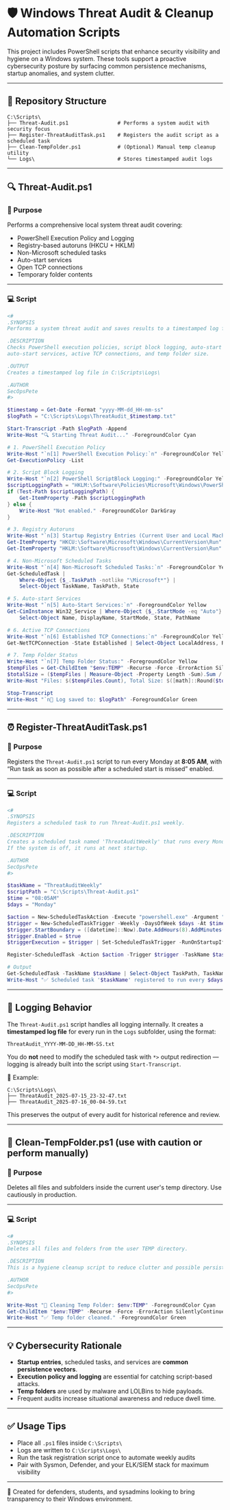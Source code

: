 # 🛡️ Windows Threat Audit & Cleanup Automation Scripts

This project includes PowerShell scripts that enhance security visibility and hygiene on a Windows system. These tools support a proactive cybersecurity posture by surfacing common persistence mechanisms, startup anomalies, and system clutter.

---

## 📁 Repository Structure

```
C:\Scripts\
├── Threat-Audit.ps1                # Performs a system audit with security focus
├── Register-ThreatAuditTask.ps1    # Registers the audit script as a scheduled task
├── Clean-TempFolder.ps1            # (Optional) Manual temp cleanup utility
└── Logs\                           # Stores timestamped audit logs
```

---

## 🔍 Threat-Audit.ps1

### 🎯 Purpose

Performs a comprehensive local system threat audit covering:

- PowerShell Execution Policy and Logging
- Registry-based autoruns (HKCU + HKLM)
- Non-Microsoft scheduled tasks
- Auto-start services
- Open TCP connections
- Temporary folder contents

---

### 💻 Script

```powershell
<#
.SYNOPSIS
Performs a system threat audit and saves results to a timestamped log file.

.DESCRIPTION
Checks PowerShell execution policies, script block logging, auto-start entries, scheduled tasks,
auto-start services, active TCP connections, and temp folder size.

.OUTPUT
Creates a timestamped log file in C:\Scripts\Logs\

.AUTHOR
SecOpsPete
#>

$timestamp = Get-Date -Format "yyyy-MM-dd_HH-mm-ss"
$logPath = "C:\Scripts\Logs\ThreatAudit_$timestamp.txt"

Start-Transcript -Path $logPath -Append
Write-Host "🔍 Starting Threat Audit..." -ForegroundColor Cyan

# 1. PowerShell Execution Policy
Write-Host "`n[1] PowerShell Execution Policy:`n" -ForegroundColor Yellow
Get-ExecutionPolicy -List

# 2. Script Block Logging
Write-Host "`n[2] PowerShell ScriptBlock Logging:" -ForegroundColor Yellow
$scriptLoggingPath = "HKLM:\Software\Policies\Microsoft\Windows\PowerShell\ScriptBlockLogging"
if (Test-Path $scriptLoggingPath) {
    Get-ItemProperty -Path $scriptLoggingPath
} else {
    Write-Host "Not enabled." -ForegroundColor DarkGray
}

# 3. Registry Autoruns
Write-Host "`n[3] Startup Registry Entries (Current User and Local Machine):" -ForegroundColor Yellow
Get-ItemProperty "HKCU:\Software\Microsoft\Windows\CurrentVersion\Run"
Get-ItemProperty "HKLM:\Software\Microsoft\Windows\CurrentVersion\Run"

# 4. Non-Microsoft Scheduled Tasks
Write-Host "`n[4] Non-Microsoft Scheduled Tasks:`n" -ForegroundColor Yellow
Get-ScheduledTask |
    Where-Object {$_.TaskPath -notlike "\Microsoft*"} |
    Select-Object TaskName, TaskPath, State

# 5. Auto-start Services
Write-Host "`n[5] Auto-Start Services:`n" -ForegroundColor Yellow
Get-CimInstance Win32_Service | Where-Object {$_.StartMode -eq "Auto"} |
    Select-Object Name, DisplayName, StartMode, State, PathName

# 6. Active TCP Connections
Write-Host "`n[6] Established TCP Connections:`n" -ForegroundColor Yellow
Get-NetTCPConnection -State Established | Select-Object LocalAddress, RemoteAddress, RemotePort, State, OwningProcess

# 7. Temp Folder Status
Write-Host "`n[7] Temp Folder Status:" -ForegroundColor Yellow
$tempFiles = Get-ChildItem "$env:TEMP" -Recurse -Force -ErrorAction SilentlyContinue
$totalSize = ($tempFiles | Measure-Object -Property Length -Sum).Sum / 1MB
Write-Host "Files: $($tempFiles.Count), Total Size: $([math]::Round($totalSize, 2)) MB"

Stop-Transcript
Write-Host "`n📝 Log saved to: $logPath" -ForegroundColor Green
```

---

## ⏰ Register-ThreatAuditTask.ps1

### 🎯 Purpose

Registers the `Threat-Audit.ps1` script to run every Monday at **8:05 AM**, with “Run task as soon as possible after a scheduled start is missed” enabled.

---

### 💻 Script

```powershell
<#
.SYNOPSIS
Registers a scheduled task to run Threat-Audit.ps1 weekly.

.DESCRIPTION
Creates a scheduled task named 'ThreatAuditWeekly' that runs every Monday at 8:05 AM.
If the system is off, it runs at next startup.

.AUTHOR
SecOpsPete
#>

$taskName = "ThreatAuditWeekly"
$scriptPath = "C:\Scripts\Threat-Audit.ps1"
$time = "08:05AM"
$days = "Monday"

$action = New-ScheduledTaskAction -Execute "powershell.exe" -Argument "-NoProfile -ExecutionPolicy Bypass -File `"$scriptPath`""
$trigger = New-ScheduledTaskTrigger -Weekly -DaysOfWeek $days -At $time
$trigger.StartBoundary = ([datetime]::Now).Date.AddHours(8).AddMinutes(5).ToString("s")
$trigger.Enabled = $true
$triggerExecution = $trigger | Set-ScheduledTaskTrigger -RunOnStartupIfMissed $true

Register-ScheduledTask -Action $action -Trigger $trigger -TaskName $taskName -Description "Run weekly threat audit every $days at $time" -User "SYSTEM" -RunLevel Highest -Force

# Output
Get-ScheduledTask -TaskName $taskName | Select-Object TaskPath, TaskName, State
Write-Host "✅ Scheduled task '$taskName' registered to run every $days at $time (will run on next startup if missed)." -ForegroundColor Green
```

---

## 📝 Logging Behavior

The `Threat-Audit.ps1` script handles all logging internally. It creates a **timestamped log file** for every run in the `Logs` subfolder, using the format:

```
ThreatAudit_YYYY-MM-DD_HH-MM-SS.txt
```

You do **not** need to modify the scheduled task with `*>` output redirection — logging is already built into the script using `Start-Transcript`.

📂 Example:
```
C:\Scripts\Logs\
├── ThreatAudit_2025-07-15_23-32-47.txt
├── ThreatAudit_2025-07-16_00-04-59.txt
```

This preserves the output of every audit for historical reference and review.

---

## 🧹 Clean-TempFolder.ps1 (use with caution or perform manually)

### 🎯 Purpose

Deletes all files and subfolders inside the current user's temp directory. Use cautiously in production.

---

### 💻 Script

```powershell
<#
.SYNOPSIS
Deletes all files and folders from the user TEMP directory.

.DESCRIPTION
This is a hygiene cleanup script to reduce clutter and possible persistence hiding spots.

.AUTHOR
SecOpsPete
#>

Write-Host "🧹 Cleaning Temp Folder: $env:TEMP" -ForegroundColor Cyan
Get-ChildItem "$env:TEMP" -Recurse -Force -ErrorAction SilentlyContinue | Remove-Item -Force -Recurse -ErrorAction SilentlyContinue
Write-Host "✅ Temp folder cleaned." -ForegroundColor Green
```

---

## 💡 Cybersecurity Rationale

- **Startup entries**, scheduled tasks, and services are **common persistence vectors**.
- **Execution policy and logging** are essential for catching script-based attacks.
- **Temp folders** are used by malware and LOLBins to hide payloads.
- Frequent audits increase situational awareness and reduce dwell time.

---

## ✅ Usage Tips

- Place all `.ps1` files inside `C:\Scripts\`
- Logs are written to `C:\Scripts\Logs\`
- Run the task registration script once to automate weekly audits
- Pair with Sysmon, Defender, and your ELK/SIEM stack for maximum visibility

---

🧠 Created for defenders, students, and sysadmins looking to bring transparency to their Windows environment.
